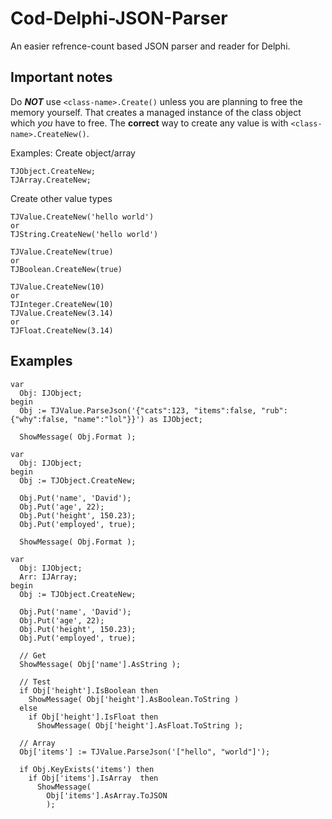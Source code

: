 # Cod-Delphi-JSON-Parser
An easier refrence-count based JSON parser and reader for Delphi.

## Important notes
Do ***NOT*** use `<class-name>.Create()` unless you are planning to free the memory yourself. That creates a managed instance of the class object which *you* have to free. The **correct** way to create any value is with `<class-name>.CreateNew()`.

Examples:
Create object/array
```
TJObject.CreateNew;
TJArray.CreateNew;
```
Create other value types
```
TJValue.CreateNew('hello world')
or
TJString.CreateNew('hello world')

TJValue.CreateNew(true)
or
TJBoolean.CreateNew(true)

TJValue.CreateNew(10)
or
TJInteger.CreateNew(10)
TJValue.CreateNew(3.14)
or
TJFloat.CreateNew(3.14)
```

## Examples
```
var
  Obj: IJObject;
begin
  Obj := TJValue.ParseJson('{"cats":123, "items":false, "rub":{"why":false, "name":"lol"}}') as IJObject;

  ShowMessage( Obj.Format );
```
```
var
  Obj: IJObject;
begin
  Obj := TJObject.CreateNew;

  Obj.Put('name', 'David');
  Obj.Put('age', 22);
  Obj.Put('height', 150.23);
  Obj.Put('employed', true);

  ShowMessage( Obj.Format );
```
```
var
  Obj: IJObject;
  Arr: IJArray;
begin
  Obj := TJObject.CreateNew;

  Obj.Put('name', 'David');
  Obj.Put('age', 22);
  Obj.Put('height', 150.23);
  Obj.Put('employed', true);

  // Get
  ShowMessage( Obj['name'].AsString );

  // Test
  if Obj['height'].IsBoolean then
    ShowMessage( Obj['height'].AsBoolean.ToString )
  else
    if Obj['height'].IsFloat then
      ShowMessage( Obj['height'].AsFloat.ToString );

  // Array
  Obj['items'] := TJValue.ParseJson('["hello", "world"]');

  if Obj.KeyExists('items') then
    if Obj['items'].IsArray  then
      ShowMessage(
        Obj['items'].AsArray.ToJSON
        );
```
